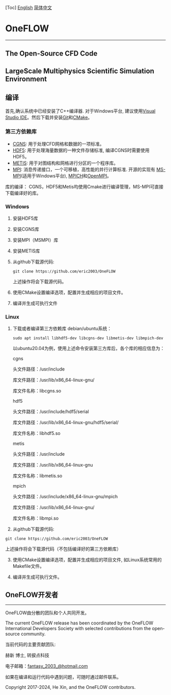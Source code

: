 ﻿[Toc]
[English](./README.md) [简体中文 ](./README_zh_CN.md)
# OneFLOW
-----------------------------------------------------------
The Open-Source CFD Code
-----------------------------------------------------------
LargeScale Multiphysics Scientific Simulation Environment
-----------------------------------------------------------

## 编译
首先,确认系统中已经安装了C++编译器. 对于Windows平台, 建议使用[Visual Studio IDE](https://visualstudio.microsoft.com/ "Visual Studio IDE")。然后下载并安装[Git](https://git-scm.com/ "Git")和[CMake](https://cmake.org/download/ "cmake")。

### 第三方依赖库

* [CGNS](https://github.com/CGNS/CGNS "CGNS"): 用于处理CFD网格和数据的一项标准。
* [HDF5](https://www.hdfgroup.org/downloads/hdf5/ "hdf5"): 用于处理海量数据的一种文件存储标准, 编译CGNS时需要使用HDF5。
* [METIS](http://glaros.dtc.umn.edu/gkhome/metis/metis/download "Metis"): 用于对图结构和网格进行分区的一个程序库。
* [MPI](https://computing.llnl.gov/tutorials/mpi/ "MPI"): 消息传递接口，一个可移植，高性能的并行计算标准. 开源的实现有 [MS-MPI](https://github.com/Microsoft/Microsoft-MPI "MS-MPI")(适用于Windows平台), [MPICH](https://github.com/pmodels/mpich "MPICH")和[OpenMPI](https://github.com/open-mpi/ompi "OpenMPI")。

库的编译：
    CGNS，HDF5和Metis均使用Cmake进行编译管理，MS-MPI可直接下载编译好的库。

### Windows

1. 安装HDF5库

2. 安装CGNS库

3. 安装MPI（MSMPI）库

4. 安装METIS库

5. 从github下载源代码:
   ```
   git clone https://github.com/eric2003/OneFLOW
   ```

   上述操作将会下载源代码。

7. 使用CMake设置编译选项，配置并生成相应的项目文件。
7. 编译并生成可执行文件

### Linux

1. 下载或者编译第三方依赖库
   debian/ubuntu系统：
   ```
   sudo apt install libhdf5-dev libcgns-dev libmetis-dev libmpich-dev
   ```

   以ubuntu20.04为例，使用上述命令安装第三方库后，各个库的相应信息为：

    cgns  

    头文件路径：/usr/include

    库文件路径：/usr/lib/x86_64-linux-gnu/  

    库文件名称：libcgns.so

    hdf5 

    头文件路径：/usr/include/hdf5/serial

    库文件路径：/usr/lib/x86_64-linux-gnu/hdf5/serial/

    库文件名称：libhdf5.so

    metis

    头文件路径：/usr/include

    库文件路径：/usr/lib/x86_64-linux-gnu

    库文件名称：libmetis.so

    mpich 

    头文件路径：/usr/include/x86_64-linux-gnu/mpich

    库文件路径：/usr/lib/x86_64-linux-gnu/

    库文件名称：libmpi.so

2. 从github下载源代码:
```
git clone https://github.com/eric2003/OneFLOW
```
上述操作将会下载源代码（不包括编译好的第三方依赖库）

3. 使用CMake设置编译选项，配置并生成相应的项目文件, 如Linux系统常用的Makefile文件。
   
1. 编译并生成可执行文件。
   
## OneFLOW开发者
-----------------------------------------------------------
OneFLOW由分散的团队和个人共同开发。

The current OneFLOW release has been coordinated by the OneFLOW International Developers Society with selected contributions from the open-source community.

当前代码的主要贡献团队:

赫新 博士, 转捩点科技

电子邮箱：<fantasy_2003_@hotmail.com>

如果在编译和运行代码中遇到问题，可随时通过邮件联系。

Copyright 2017-2024, He Xin, and the OneFLOW contributors.
